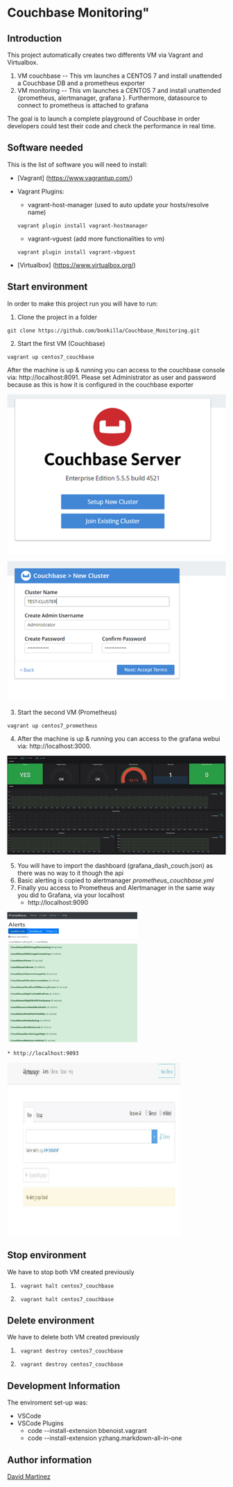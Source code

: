 # Couchbase Monitoring"

## Introduction

This project automatically creates two differents VM via Vagrant and Virtualbox.
1. VM couchbase -- This vm launches a CENTOS 7 and install unattended a Couchbase DB and a prometheus exporter
2. VM monitoring -- This vm launches a CENTOS 7 and install unattended {prometheus, alertmanager, grafana }. Furthermore, datasource to connect to prometheus is attached to grafana

The goal is to launch a complete playground of Couchbase in order developers could test their code and check the performance in real time.

## Software needed

This is the list of software you will need to install:
* [Vagrant] (https://www.vagrantup.com/)
* Vagrant Plugins:
  * vagrant-host-manager (used to auto update your hosts/resolve name) 

  ```
  vagrant plugin install vagrant-hostmanager
  ```

  * vagrant-vguest (add more functionalities to vm)  
  ```
  vagrant plugin install vagrant-vbguest
  ```
        
* [Virtualbox] (https://www.virtualbox.org/)


## Start environment

In order to make this project run you will have to run:

1. Clone the project in a folder
```
git clone https://github.com/bonkilla/Couchbase_Monitoring.git
```
2.  Start the first VM (Couchbase)
```
vagrant up centos7_couchbase
```
After the machine is up & running you can access to the couchbase console via:  http://localhost:8091. Please set Administrator as user and password because as this is how it is configured in the couchbase exporter

![Couchbase Start](./images/couch1.jpg)

![Couchbase Configure](./images/couch2.jpg)


3. Start the second VM (Prometheus)
```
vagrant up centos7_prometheus
```
4. After the machine is up & running you can access to the grafana webui via: http://localhost:3000.

![Grafana ](./images/grafana.jpg)

5. You will have to import the dashboard (grafana_dash_couch.json) as there was no way to it though the api
6. Basic alerting is copied to alertmanager *prometheus_couchbase.yml*
7. Finally you access to Prometheus and Alertmanager in the same way you did to Grafana, via your localhost
    * http://localhost:9090

<img src="./images/prometheus.jpg" width="300" height="300">



    * http://localhost:9093

<img src="./images/alertmanager.jpg" width="400" height="400">




## Stop environment
We have to stop both VM created previously
1. ```
    vagrant halt centos7_couchbase
    ```
2. ```
    vagrant halt centos7_couchbase
    ```

## Delete environment
We have to delete both VM created previously
1. ```
    vagrant destroy centos7_couchbase
    ```
2. ```
    vagrant destroy centos7_couchbase
    ```

## Development Information

The enviroment set-up was:
* VSCode
* VSCode Plugins
    * code --install-extension bbenoist.vagrant
    * code --install-extension yzhang.markdown-all-in-one


## Author information

[David Martinez ](https://pages.github.com/https://github.com/bonkilla)

